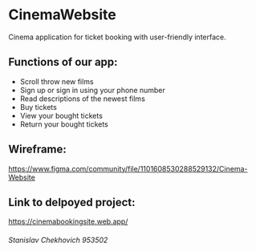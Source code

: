 # CinemaWebsite

Cinema application for ticket booking with user-friendly interface.

## Functions of our app:

- Scroll throw new films
- Sign up or sign in using your phone number
- Read descriptions of the newest films
- Buy tickets
- View your bought tickets
- Return your bought tickets

## Wireframe:

https://www.figma.com/community/file/1101608530288529132/Cinema-Website

## Link to delpoyed project:

https://cinemabookingsite.web.app/

###### _Stanislav Chekhovich 953502_
